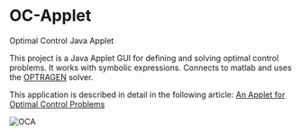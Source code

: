 # OC-Applet
Optimal Control Java Applet

This project is a Java Applet GUI for defining and solving optimal control problems.
It works with symbolic expressions. 
Connects to matlab and uses the [OPTRAGEN](https://github.com/isrlab/Optragen) solver.

This application is described in detail in the following article:
[An Applet for Optimal Control Problems](https://www.semanticscholar.org/paper/An-Applet-for-Optimal-Control-Problems-Gon%C3%A7alves-Pinho/28a5bf7212b2ec98ac4cdad7de99ac6060849441)

![OCA](https://github.com/rjpg/OC-Applet/assets/22857941/c3fa84bc-b427-4773-8b4c-d385271e6359)
